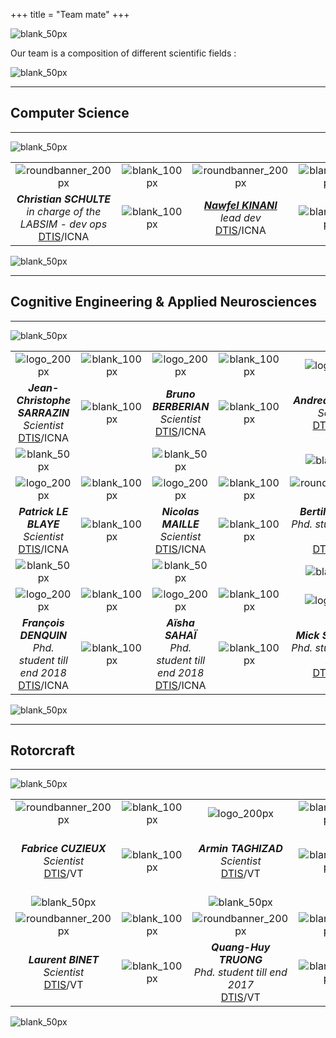 +++
title = "Team mate"
+++

![blank_50px](/img/blank_50px.jpg)

Our team is a composition of different scientific fields :

![blank_50px](/img/blank_50px.jpg)

---

## Computer Science 

---

![blank_50px](/img/blank_50px.jpg)

| | | | | |
| :---: | :---: | :---: | :---: | :---: |
| ![roundbanner_200px](/img/banners/roundbanner-cschulte_200px.png) | ![blank_100px](/img/blank_100px.jpg) | ![roundbanner_200px](/img/banners/roundbanner-nkinani_200px.jpg) | ![blank_100px](/img/blank_100px.jpg) | ![roundbanner_200px](/img/banners/roundbanner-gbonin_200px.png) |
| ***Christian SCHULTE***<br>*in charge of the LABSIM - dev ops*<br>[DTIS](http://www.onera.fr/en/dtis-information-processing-and-systems)/ICNA | ![blank_100px](/img/blank_100px.jpg) | ***[Nawfel KINANI](https://nkinani.github.io/profile/)***<br>*lead dev*<br>[DTIS](http://www.onera.fr/en/dtis-information-processing-and-systems)/ICNA | ![blank_100px](/img/blank_100px.jpg) | ***Gregory BONIN***<br>*hardware guru*<br>[DTIS](http://www.onera.fr/en/dtis-information-processing-and-systems)/ICNA |

![blank_50px](/img/blank_50px.jpg)

---

## Cognitive Engineering & Applied Neurosciences

---

![blank_50px](/img/blank_50px.jpg)

| | | | | | | |
| :---: | :---: | :---: | :---: | :---: | :---: | :---: |
| ![logo_200px](/img/logo_200px.png) | ![blank_100px](/img/blank_100px.jpg) | ![logo_200px](/img/logo_200px.png) | ![blank_100px](/img/blank_100px.jpg) | ![logo_200px](/img/logo_200px.png) | ![blank_100px](/img/blank_100px.jpg) | ![roundbanner_200px](/img/banners/roundbanner-trakotomamonjy_200px.png) |
| ***Jean-Christophe SARRAZIN***<br>*Scientist*<br>[DTIS](http://www.onera.fr/en/dtis-information-processing-and-systems)/ICNA | ![blank_100px](/img/blank_100px.jpg) | ***Bruno BERBERIAN***<br>*Scientist*<br>[DTIS](http://www.onera.fr/en/dtis-information-processing-and-systems)/ICNA | ![blank_100px](/img/blank_100px.jpg) | ***Andrea DESANTIS***<br>*Scientist*<br>[DTIS](http://www.onera.fr/en/dtis-information-processing-and-systems)/ICNA | ![blank_100px](/img/blank_100px.jpg) | ***Thomas RAKOTOMAMONJY***<br>*Scientist*<br>[DTIS](http://www.onera.fr/en/dtis-information-processing-and-systems)/ICNA |
| ![blank_50px](/img/blank_50px.jpg) | | ![blank_50px](/img/blank_50px.jpg) | | ![blank_50px](/img/blank_50px.jpg) | | ![blank_50px](/img/blank_50px.jpg) |
| ![logo_200px](/img/logo_200px.png) | ![blank_100px](/img/blank_100px.jpg) | ![logo_200px](/img/logo_200px.png) | ![blank_100px](/img/blank_100px.jpg) | ![roundbanner_200px](/img/banners/roundbanner-bsomon_200px.png) | ![blank_100px](/img/blank_100px.jpg) | ![roundbanner_200px](/img/banners/roundbanner-jgouraud_200px.png) | ![blank_100px](/img/blank_100px.jpg) | ![roundbanner_200px](/img/banners/roundbanner-jgouraud_200px.png) |
| ***Patrick LE BLAYE***<br>*Scientist*<br>[DTIS](http://www.onera.fr/en/dtis-information-processing-and-systems)/ICNA | ![blank_100px](/img/blank_100px.jpg) | ***Nicolas MAILLE***<br>*Scientist*<br>[DTIS](http://www.onera.fr/en/dtis-information-processing-and-systems)/ICNA | ![blank_100px](/img/blank_100px.jpg) | ***Bertille SOMON***<br>*Phd. student till end 2018*<br>[DTIS](http://www.onera.fr/en/dtis-information-processing-and-systems)/ICNA | ![blank_100px](/img/blank_100px.jpg) | ***Jonas GOURAUD***<br>*Phd. student till end 2018*<br>[DTIS](http://www.onera.fr/en/dtis-information-processing-and-systems)/ICNA |
| ![blank_50px](/img/blank_50px.jpg) | | ![blank_50px](/img/blank_50px.jpg) | | ![blank_50px](/img/blank_50px.jpg) | | ![blank_50px](/img/blank_50px.jpg) |
| ![logo_200px](/img/logo_200px.png) | ![blank_100px](/img/blank_100px.jpg) | ![logo_200px](/img/logo_200px.png) | ![blank_100px](/img/blank_100px.jpg) | ![logo_200px](/img/logo_200px.png) | ![blank_100px](/img/blank_100px.jpg) | ![logo_200px](/img/logo_200px.png) | ![blank_100px](/img/blank_100px.jpg) |
| ***François DENQUIN***<br>*Phd. student till end 2018*<br>[DTIS](http://www.onera.fr/en/dtis-information-processing-and-systems)/ICNA | ![blank_100px](/img/blank_100px.jpg) | ***Aïsha SAHAÏ***<br>*Phd. student till end 2018*<br>[DTIS](http://www.onera.fr/en/dtis-information-processing-and-systems)/ICNA | ![blank_100px](/img/blank_100px.jpg) | ***Mick SALOMONE***<br>*Phd. student till end 2020*<br>[DTIS](http://www.onera.fr/en/dtis-information-processing-and-systems)/ICNA | ![blank_100px](/img/blank_100px.jpg) | ***Florent BOLLON***<br>*Phd. student till end 2020*<br>[DTIS](http://www.onera.fr/en/dtis-information-processing-and-systems)/ICNA |

![blank_50px](/img/blank_50px.jpg)

---

## Rotorcraft

---

![blank_50px](/img/blank_50px.jpg)

| | | | | | | |
| :---: | :---: | :---: | :---: | :---: | :---: | :---: |
| ![roundbanner_200px](/img/banners/roundbanner-fcuzieux_200px.png) | ![blank_100px](/img/blank_100px.jpg) | ![logo_200px](/img/logo_200px.png) | ![blank_100px](/img/blank_100px.jpg) | ![roundbanner_200px](/img/banners/roundbanner-pmbasset_200px.png) | ![blank_100px](/img/blank_100px.jpg) | ![logo_200px](/img/logo_200px.png) |
| ***Fabrice CUZIEUX***<br>*Scientist*<br>[DTIS](http://www.onera.fr/en/dtis-information-processing-and-systems)/VT | ![blank_100px](/img/blank_100px.jpg) | ***Armin TAGHIZAD***<br>*Scientist*<br>[DTIS](http://www.onera.fr/en/dtis-information-processing-and-systems)/VT | ![blank_100px](/img/blank_100px.jpg) | ***Piere-Marie BASSET***<br>*Flight dynamics & MDO scientist*<br>[DTIS](http://www.onera.fr/en/dtis-information-processing-and-systems)/VT | ![blank_100px](/img/blank_100px.jpg) | ***Binh DANG-VU***<br>*Scientist*<br>[DTIS](http://www.onera.fr/en/dtis-information-processing-and-systems)/VT |
| ![blank_50px](/img/blank_50px.jpg) | | ![blank_50px](/img/blank_50px.jpg) | | ![blank_50px](/img/blank_50px.jpg) | | ![blank_50px](/img/blank_50px.jpg) |
| ![roundbanner_200px](/img/banners/roundbanner-lbinet_200px.png) | ![blank_100px](/img/blank_100px.jpg) | ![roundbanner_200px](/img/banners/roundbanner-qhtruong_200px.png) | ![blank_100px](/img/blank_100px.jpg) | ![logo_200px](/img/logo_200px.png) | ![blank_100px](/img/blank_100px.jpg) | ![roundbanner_200px](/img/banners/roundbanner-xbarral_200px.png) 
| ***Laurent BINET***<br>*Scientist*<br>[DTIS](http://www.onera.fr/en/dtis-information-processing-and-systems)/VT | ![blank_100px](/img/blank_100px.jpg) | ***Quang-Huy TRUONG***<br>*Phd. student till end 2017*<br>[DTIS](http://www.onera.fr/en/dtis-information-processing-and-systems)/VT | ![blank_100px](/img/blank_100px.jpg) | ***Raphaël PERRET***<br>*Phd. student till end 2019*<br>[DTIS](http://www.onera.fr/en/dtis-information-processing-and-systems)/VT | ![blank_100px](/img/blank_100px.jpg) | ***Xavier BARRAL***<br>*Phd. student till early 2020*<br>[DTIS](http://www.onera.fr/en/dtis-information-processing-and-systems)/VT |

![blank_50px](/img/blank_50px.jpg)

